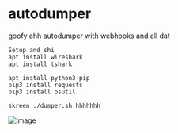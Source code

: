 # autodumper
goofy ahh autodumper with webhooks and all dat

```
Setup and shi
apt install wireshark
apt install tshark

apt install python3-pip
pip3 install requests
pip3 install psutil

skreen ./dumper.sh hhhhhhh
```
![image](https://user-images.githubusercontent.com/83051653/158388201-7ab5d349-9bef-4504-ad6b-eee396df975c.png)
